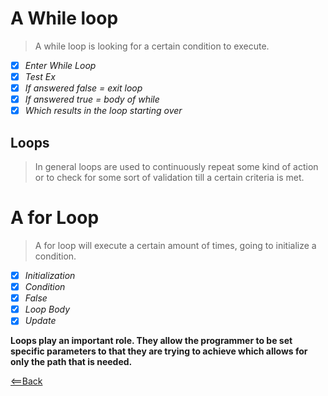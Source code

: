 # A While loop
> A while loop is looking for a certain condition to execute. 

- [X] *Enter While Loop*
- [X] *Test Ex*
- [X] *If answered false = exit loop*
- [X] *If answered true = body of while*
- [X] *Which results in the loop starting over*

## Loops
> In general loops are used to continuously repeat some kind of action or to check for some sort of validation till a certain criteria is met. 

# A for Loop
> A for loop will execute a certain amount of times, going to initialize a condition. 

-[X] *Initialization* 
-[X] *Condition*
-[X] *False*
-[X] *Loop Body*
-[X] *Update*

**Loops play an important role. They allow the programmer to be set specific parameters to that they are trying to achieve which allows for only the path that is needed.** 

[<==Back](README.md)